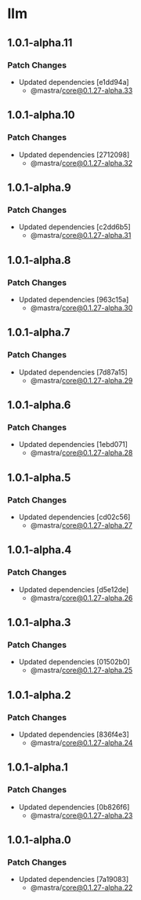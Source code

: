 # llm

## 1.0.1-alpha.11

### Patch Changes

- Updated dependencies [e1dd94a]
  - @mastra/core@0.1.27-alpha.33

## 1.0.1-alpha.10

### Patch Changes

- Updated dependencies [2712098]
  - @mastra/core@0.1.27-alpha.32

## 1.0.1-alpha.9

### Patch Changes

- Updated dependencies [c2dd6b5]
  - @mastra/core@0.1.27-alpha.31

## 1.0.1-alpha.8

### Patch Changes

- Updated dependencies [963c15a]
  - @mastra/core@0.1.27-alpha.30

## 1.0.1-alpha.7

### Patch Changes

- Updated dependencies [7d87a15]
  - @mastra/core@0.1.27-alpha.29

## 1.0.1-alpha.6

### Patch Changes

- Updated dependencies [1ebd071]
  - @mastra/core@0.1.27-alpha.28

## 1.0.1-alpha.5

### Patch Changes

- Updated dependencies [cd02c56]
  - @mastra/core@0.1.27-alpha.27

## 1.0.1-alpha.4

### Patch Changes

- Updated dependencies [d5e12de]
  - @mastra/core@0.1.27-alpha.26

## 1.0.1-alpha.3

### Patch Changes

- Updated dependencies [01502b0]
  - @mastra/core@0.1.27-alpha.25

## 1.0.1-alpha.2

### Patch Changes

- Updated dependencies [836f4e3]
  - @mastra/core@0.1.27-alpha.24

## 1.0.1-alpha.1

### Patch Changes

- Updated dependencies [0b826f6]
  - @mastra/core@0.1.27-alpha.23

## 1.0.1-alpha.0

### Patch Changes

- Updated dependencies [7a19083]
  - @mastra/core@0.1.27-alpha.22
